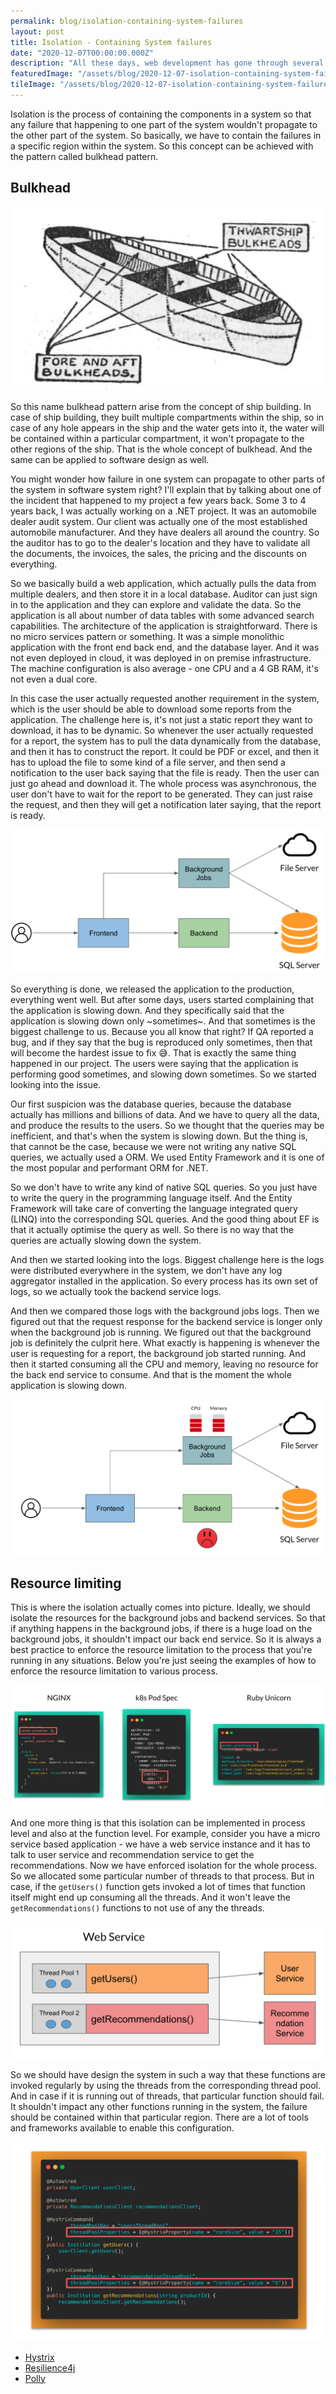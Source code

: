 ```yaml
---
permalink: blog/isolation-containing-system-failures
layout: post
title: Isolation - Containing System failures
date: "2020-12-07T00:00:00.000Z"
description: "All these days, web development has gone through several changes and improvements. Days are gone, when HTML, CSS and JS are hand-curated and deployed into a static storage server through FTP. With that approach, each HTML file might represent a web page and share common stylesheets and scripts."
featuredImage: "/assets/blog/2020-12-07-isolation-containing-system-failures/featured.jpg"
tileImage: "/assets/blog/2020-12-07-isolation-containing-system-failures/tile.png"
---
```


Isolation is the process of containing the components in a system so that any failure that happening to one part of the system wouldn't propagate to the other part of the system. So basically, we have to contain the failures in a specific region within the system. So this concept can be achieved with the pattern called bulkhead pattern. 

## Bulkhead


![Bulkhead](/assets/blog/2020-12-07-isolation-containing-system-failures/bulkhead.png "Bulkhead")  

So this name bulkhead pattern arise from the concept of ship building. In case of ship building, they built multiple compartments within the ship, so in case of any hole appears in the ship and the water gets into it, the water will be contained within a particular compartment, it won't propagate to the other regions of the ship. That is the whole concept of bulkhead. And the same can be applied to software design as well. 

You might wonder how failure in one system can propagate to other parts of the system in software system right? I'll explain that by talking about one of the incident that happened to my project a few years back. Some 3 to 4 years back, I was actually working on a .NET project. It was an automobile dealer audit system. Our client was actually one of the most established automobile manufacturer. And they have dealers all around the country. So the auditor has to go to the dealer's location and they have to validate all the documents, the invoices, the sales, the pricing and the discounts on everything. 

So we basically build a web application, which actually pulls the data from multiple dealers, and then store it in a local database. Auditor can just sign in to the application and they can explore and validate the data. So the application is all about number of data tables with some advanced search capabilities. The architecture of the application is straightforward. There is no micro services pattern or something. It was a simple monolithic application with the front end back end, and the database layer. And it was not even deployed in cloud, it was deployed in on premise infrastructure. The machine configuration is also average - one CPU and a 4 GB RAM, it's not even a dual core. 

In this case the user actually requested another requirement in the system, which is the user should be able to download some reports from the application. The challenge here is, it's not just a static report they want to download, it has to be dynamic. So whenever the user actually requested for a report, the system has to pull the data dynamically from the database, and then it has to construct the report. It could be PDF or excel, and then it has to upload the file to some kind of a file server, and then send a notification to the user back saying that the file is ready. Then the user can just go ahead and download it. The whole process was asynchronous, the user don't have to wait for the report to be generated. They can just raise the request, and then they will get a notification later saying, that the report is ready. 

![DAS](/assets/blog/2020-12-07-isolation-containing-system-failures/das.png "DAS")  

So everything is done, we released the application to the production, everything went well. But after some days, users started complaining that the application is slowing down. And they specifically said that the application is slowing down only ~sometimes~. And that sometimes is the biggest challenge to us. Because you all know that right? If QA reported a bug, and if they say that the bug is reproduced only sometimes, then that will become the hardest issue to fix 😅. That is exactly the same thing happened in our project. The users were saying that the application is performing good sometimes, and slowing down sometimes. So we started looking into the issue. 

Our first suspicion was the database queries, because the database actually has millions and billions of data. And we have to query all the data, and produce the results to the users. So we thought that the queries may be inefficient, and that's when the system is slowing down. But the thing is, that cannot be the case, because we were not writing any native SQL queries, we actually used a ORM. We used Entity Framework and it is one of the most popular and performant ORM for .NET. 

So we don't have to write any kind of native SQL queries. So you just have to write the query in the programming language itself. And the Entity Framework will take care of converting the language integrated query (LINQ) into the corresponding SQL queries. And the good thing about EF is that it actually optimise the query as well. So there is no way that the queries are actually slowing down the system. 

And then we started looking into the logs. Biggest challenge here is the logs were distributed everywhere in the system, we don't have any log aggregator installed in the application. So every process has its own set of logs, so we actually took the backend service logs. 

And then we compared those logs with the background jobs logs. Then we figured out that the request response for the backend service is longer only when the background job is running. We figured out that the background job is definitely the culprit here. What exactly is happening is whenever the user is requesting for a report, the background job started running. And then it started consuming all the CPU and memory, leaving no resource for the back end service to consume. And that is the moment the whole application is slowing down. 

![DAS](/assets/blog/2020-12-07-isolation-containing-system-failures/das-error.png "DAS")  

## Resource limiting

This is where the isolation actually comes into picture. Ideally, we should isolate the resources for the background jobs and backend services. So that if anything happens in the background jobs, if there is a huge load on the background jobs, it shouldn't impact our back end service. So it is always a best practice to enforce the resource limitation to the process that you're running in any situations. Below you're just seeing the examples of how to enforce the resource limitation to various process. 

![Resource limt](/assets/blog/2020-12-07-isolation-containing-system-failures/resources-limit.png "Resource limt")  

And one more thing is that this isolation can be implemented in process level and also at the function level. For example, consider you have a micro service based application - we have a web service instance and it has to talk to user service and recommendation service to get the recommendations. Now we have enforced isolation for the whole process. So we allocated some particular number of threads to that process. But in case, if the `getUsers()` function gets invoked a lot of times that function itself might end up consuming all the threads. And it won't leave the `getRecommendations()` functions to not use of any the threads.

![Resource limt in functions](/assets/blog/2020-12-07-isolation-containing-system-failures/function-limit.png "Resource limt in functions")  

So we should have design the system in such a way that these functions are invoked regularly by using the threads from the corresponding thread pool. And in case if it is running out of threads, that particular function should fail. It shouldn't impact any other functions running in the system, the failure should be contained within that particular region. There are a lot of tools and frameworks available to enable this configuration.

![Hystrix](/assets/blog/2020-12-07-isolation-containing-system-failures/hystrix.png "Hystrix") 

- [Hystrix](https://github.com/Netflix/Hystrix)
- [Resilience4j](https://github.com/resilience4j/resilience4j)
- [Polly](https://github.com/App-vNext/Polly)
